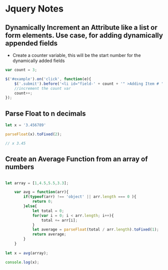 # Jquery Notes

## Dynamically Increment an Attribute like a list or form elements.  Use case, for adding dynamically appended fields

- Create a counter variable, this will be the start number for the dynamically added fields
```javascript
var count = 3;

$('#example').on('click', function(e){
    $('.submit').before('<li id="field-' + count + '" >Adding Item # ' + count + '</li>');
    //increment the count var
    count++;
});
```

## Parse Float to n decimals
```javascript
let x = '3.456789'

parseFloat(x).toFixed(2);

// x 3.45
```

## Create an Average Function from an array of numbers
```javascript

let array = [1,4.5,5.5,3.3];

    var avg = function(arr){
        if(typeof(arr) !== 'object' || arr.length === 0 ){ 
            return 0;
        }else{
            let total = 0;
            for(var i = 0; i < arr.length; i++){
                total += arr[i];
            }
            let average = parseFloat(total / arr.length).toFixed(1);
            return average;
        }
    }
    
let x = avg(array);

console.log(x);
```